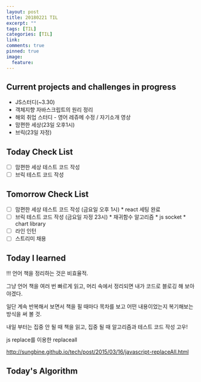```yaml
---
layout: post
title: 20180221 TIL
excerpt: ""
tags: [TIL]
categories: [TIL]
link:
comments: true
pinned: true
image:
  feature:
---
```


## Current projects and challenges in progress

- JS스터디(~3.30)
- 객체지향 자바스크립트의 원리 정리
- 해외 취업 스터디 - 영어 레쥬메 수정 / 자기소개 영상
- 맘편한 세상(23일 오후1시)
- 브릭(23일 자정)

## Today Check List

- [ ] 맘편한 세상 테스트 코드 작성
- [ ] 브릭 테스트 코드 작성

## Tomorrow Check List

- [ ] 맘편한 세상 테스트 코드 작성 (금요일 오후 1시)
      * react 세팅 완료
- [ ] 브릭 테스트 코드 작성 (금요일 자정 23시)
      * 재귀함수 알고리즘
      * js socket
      * chart library
- [ ] 라인 인턴
- [ ] 스트리미 채용

## Today I learned

!!! 언어 책을 정리하는 것은 비효율적. 

그냥 언어 책을 여러 번 빠르게 읽고, 머리 속에서 정리되면 내가 코드로 블로깅 해 보아야겠다.

일단 계속 반복해서 보면서 책을 필 때마다 목차를 보고 어떤 내용이었는지 복기해보는 방식을 써 볼 것.

내일 부터는 집중 안 될 때 책을 읽고, 집중 될 때 알고리즘과 테스트 코드 작성 고우!



js replace를 이용한 replaceall

http://sungbine.github.io/tech/post/2015/03/16/javascript-replaceAll.html

## Today's Algorithm


